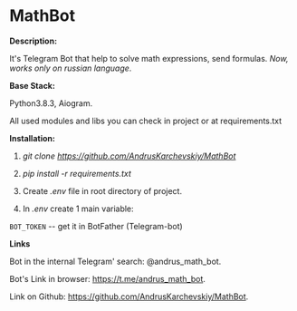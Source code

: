# MathBot

**Description:**

It's Telegram Bot that help to solve math expressions, send formulas. *Now, works only on russian language*.

**Base Stack:** 

Python3.8.3, Aiogram. 

All used modules and libs you can check in project or at requirements.txt

**Installation:** 

1) *git clone https://github.com/AndrusKarchevskiy/MathBot* 

2) *pip install -r requirements.txt*

3) Create *.env* file in root directory of project. 

4) In *.env* create 1 main variable: 

`BOT_TOKEN` -- get it in BotFather (Telegram-bot)

**Links**

Bot in the internal Telegram' search: @andrus_math_bot.

Bot's Link in browser: https://t.me/andrus_math_bot.

Link on Github: https://github.com/AndrusKarchevskiy/MathBot.